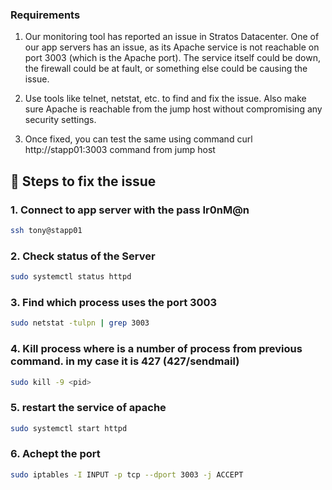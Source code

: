 ### Requirements

1. Our monitoring tool has reported an issue in Stratos Datacenter. One of our app servers has an issue, as its Apache service is not reachable on port 3003 (which is the Apache port). The service itself could be down, the firewall could be at fault, or something else could be causing the issue.

2. Use tools like telnet, netstat, etc. to find and fix the issue. Also make sure Apache is reachable from the jump host without compromising any security settings.

3. Once fixed, you can test the same using command curl http://stapp01:3003 command from jump host

## 🚀 Steps to fix the issue

### 1. Connect to app server with the pass Ir0nM@n
```bash
ssh tony@stapp01
```

### 2. Check status of the Server
```bash
sudo systemctl status httpd
```

### 3. Find which process uses the port 3003
```bash
sudo netstat -tulpn | grep 3003
```

### 4. Kill process where <pid> is a number of process from previous command. in my case it is 427 (427/sendmail)
```bash
sudo kill -9 <pid>
```

### 5. restart the service of apache
```bash
sudo systemctl start httpd
```

### 6. Achept the port
```bash
sudo iptables -I INPUT -p tcp --dport 3003 -j ACCEPT
```
